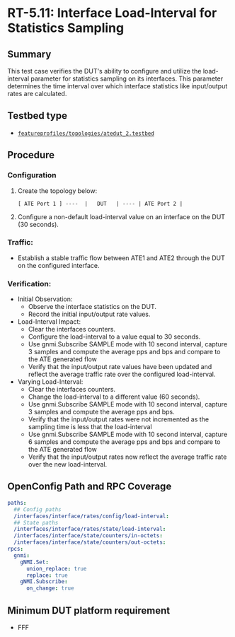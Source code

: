 # RT-5.11: Interface Load-Interval for Statistics Sampling

## Summary

This test case verifies the DUT's ability to configure and utilize the load-interval parameter for statistics sampling on its interfaces. This parameter determines the time interval over which interface statistics like input/output rates are calculated.

## Testbed type

*  [`featureprofiles/topologies/atedut_2.testbed`](https://github.com/openconfig/featureprofiles/blob/main/topologies/atedut_2.testbed)

## Procedure

### Configuration

1) Create the topology below:

    ```
    [ ATE Port 1 ] ----  |   DUT   | ---- | ATE Port 2 |
    ```

2) Configure a non-default load-interval value on an interface on the DUT  (30 seconds).

### Traffic:
*   Establish a stable traffic flow between ATE1 and ATE2 through the DUT on the configured interface.

### Verification:

*   Initial Observation:
    *   Observe the interface statistics on the DUT.
    *   Record the initial input/output rate values.
*   Load-Interval Impact:
    *   Clear the interfaces counters.
    *   Configure the load-interval to a value equal to 30 seconds.
    *   Use gnmi.Subscribe SAMPLE mode with 10 second interval, capture 3 samples and compute the average pps and bps and compare to the ATE generated flow
    *   Verify that the input/output rate values have been updated and reflect the average traffic rate over the configured load-interval.
*   Varying Load-Interval:
    *   Clear the interfaces counters.
    *   Change the load-interval to a different value (60 seconds).
    *   Use gnmi.Subscribe SAMPLE mode with 10 second interval, capture 3 samples and compute the average pps and bps.
    *   Verify that the input/output rates were not incremented as the sampling time is less that the load-interval
    *   Use gnmi.Subscribe SAMPLE mode with 10 second interval, capture 6 samples and compute the average pps and bps and compare to the ATE generated flow
    *   Verify that the input/output rates now reflect the average traffic rate over the new load-interval.

## OpenConfig Path and RPC Coverage

```yaml
paths:
  ## Config paths
  /interfaces/interface/rates/config/load-interval:
  ## State paths
  /interfaces/interface/rates/state/load-interval:
  /interfaces/interface/state/counters/in-octets:
  /interfaces/interface/state/counters/out-octets:
rpcs:
  gnmi:
    gNMI.Set:
      union_replace: true
      replace: true
    gNMI.Subscribe:
      on_change: true
```

## Minimum DUT platform requirement
* FFF